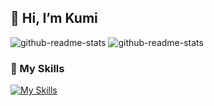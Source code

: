 ## 👋 Hi, I’m Kumi

<!---
Kumi-H/Kumi-H is a ✨ special ✨ repository because its `README.md` (this file) appears on your GitHub profile.
You can click the Preview link to take a look at your changes.
--->
![github-readme-stats](https://k-repository-b3ka.vercel.app/api/?username=Kumi-H&theme=panda&show_icons=true)
![github-readme-stats](https://k-repository-b3ka.vercel.app/api/top-langs/?username=Kumi-H&theme=panda)

### 🌱 My Skills
[![My Skills](https://skillicons.dev/icons?i=js,ts,py,go,vue,html,css,nextjs,react,nuxtjs,tailwind,vuetify,bootstrap,express,fastapi,flask,prisma,postgres,firebase,aws,vscode,docker,git,nodejs,nginx,linux&theme=light&perline=10)](https://skillicons.dev)

